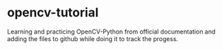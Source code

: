 # opencv-tutorial
Learning and practicing OpenCV-Python from official documentation and adding the files to github 
while doing it to track the progess.
